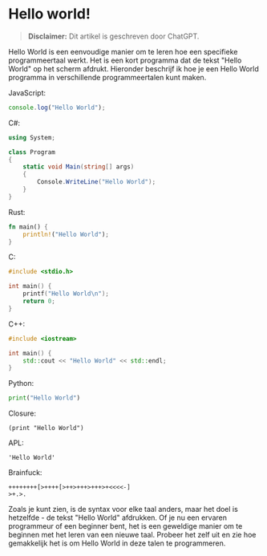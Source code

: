 # Hello world!

> **Disclaimer:** Dit artikel is geschreven door ChatGPT.


Hello World is een eenvoudige manier om te leren hoe een specifieke programmeertaal werkt. Het is een kort programma dat de tekst "Hello World" op het scherm afdrukt. Hieronder beschrijf ik hoe je een Hello World programma in verschillende programmeertalen kunt maken.

JavaScript:

```js
console.log("Hello World");
```

C#:
```cs
using System;

class Program
{
    static void Main(string[] args)
    {
        Console.WriteLine("Hello World");
    }
}
```

Rust:
```rust
fn main() {
    println!("Hello World");
}
```

C:
```c
#include <stdio.h>

int main() {
    printf("Hello World\n");
    return 0;
}
```

C++:
```cpp
#include <iostream>

int main() {
    std::cout << "Hello World" << std::endl;
}
```

Python:
``` py
print("Hello World")
```

Closure:

```closure
(print "Hello World")
```

APL:
```apl
'Hello World'
```

Brainfuck:
```bf
++++++++[>++++[>++>+++>+++>+<<<<-]
>+.>.
```

Zoals je kunt zien, is de syntax voor elke taal anders, maar het doel is hetzelfde - de tekst "Hello World" afdrukken. Of je nu een ervaren programmeur of een beginner bent, het is een geweldige manier om te beginnen met het leren van een nieuwe taal. Probeer het zelf uit en zie hoe gemakkelijk het is om Hello World in deze talen te programmeren.
